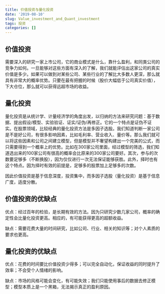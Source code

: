 ```yaml
---
title: 价值投资与量化投资
date: '2019-08-10'
slug: Value_investment_and_Quant_investment
tags: 投资
categories: []
---
```



## 价值投资

需要深入的研究一家上市公司，它的商业模式是什么，靠什么盈利，和同类公司的竞争力如何。一旦能够对这些方面有深入的了解，我们就能评估出这家公司的真实价值是多少。如果可以做到对某些公司、某些行业的了解比大多数人更深，那么就具有非常大的概率优势。只要在最有把握的时候（股价大幅低于公司真实价值），下大仓位，那么就可以获得远超市场的收益。

## 量化投资

量化投资是从统计学、计量经济学的角度出发，以归纳的方法来研究问题：基于数据、提出假设/模型、实验验证、证实/证伪/再修正。它的一个特点是证伪不证实。在股票领域，比较经典的量化投资方法是多因子选股。我们知道判断一家公司是不是好公司，有很多影响因素，比如毛利率、营业收入、量价等。那么我们就可以将这些因素和公司之间建立模型，但是模型并不奢望构建出一个完美的公式，而只需要得到一个概率上的优势。比如在300家公司里面，经过模型的筛选，我们知道选出来的100家公司有很高的概率会比原来的300家公司要好。其次，参与的次数要足够多（不断换股），因为仅仅进行一次无法保证能够获胜。此外，择时也有这个特点。因为择时有效的前提是，足够多的股票加上足够多的次数。

因此价值投资是基于信息深度，投资集中，而多因子选股（量化投资）是基于信息广度，适度分散。

## 价值投资的优缺点

优点：经过百年的检验，是长期有效的方法。因为只研究少数几家公司，概率的确定性会比量化投资更高。相应的，有可能获得更高的超额收益。

缺点：需要花费大量的时间研究，比如公司、行业、相关的知识等；对个人素质的要求也更高。

## 量化投资的优缺点

优点：花费的时间要比价值投资少得多；可以完全自动化，保证收益的同时提升了效率；不会受个人情绪的影响。

缺点：市场的风格可能会变化，有可能失效；我们只能使用事后的数据去修正模型；模型本质上是一个黑箱，无法揭示真正的盈利原因。
